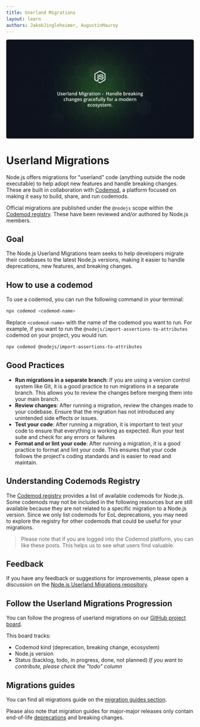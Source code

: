 ```yaml
---
title: Userland Migrations
layout: learn
authors: JakobJingleheimer, AugustinMauroy
---
```


![Node.js Userland Migrations](https://raw.githubusercontent.com/nodejs/userland-migrations/8fd9c141a118c4b64cc37eed8e663005cbc819ac/.github/assets/Userland-Migration-Tagline.png)

# Userland Migrations

Node.js offers migrations for "userland" code (anything outside the node executable) to help adopt new features and handle breaking changes. These are built in collaboration with [Codemod](https://codemod.com), a platform focused on making it easy to build, share, and run codemods.

Official migrations are published under the `@nodejs` scope within the [Codemod registry](https://codemod.link/nodejs-official). These have been reviewed and/or authored by Node.js members.

## Goal

The Node.js Userland Migrations team seeks to help developers migrate their codebases to the latest Node.js versions, making it easier to handle deprecations, new features, and breaking changes.

## How to use a codemod

To use a codemod, you can run the following command in your terminal:

```bash
npx codemod <codemod-name>
```

Replace `<codemod-name>` with the name of the codemod you want to run. For example, if you want to run the `@nodejs/import-assertions-to-attributes` codemod on your project, you would run:

```bash
npx codemod @nodejs/import-assertions-to-attributes
```

## Good Practices

- **Run migrations in a separate branch**: If you are using a version control system like Git, it is a good practice to run migrations in a separate branch. This allows you to review the changes before merging them into your main branch.
- **Review changes**: After running a migration, review the changes made to your codebase. Ensure that the migration has not introduced any unintended side effects or issues.
- **Test your code**: After running a migration, it is important to test your code to ensure that everything is working as expected. Run your test suite and check for any errors or failures
- **Format and or lint your code**: After running a migration, it is a good practice to format and lint your code. This ensures that your code follows the project's coding standards and is easier to read and maintain.

## Understanding Codemods Registry

The [Codemod registry](https://codemod.link/nodejs-official) provides a list of available codemods for Node.js. Some codemods may not be included in the following resources but are still available because they are not related to a specific migration to a Node.js version. Since we only list codemods for EoL deprecations, you may need to explore the registry for other codemods that could be useful for your migrations.

> Please note that if you are logged into the Codemod platform, you can like these posts. This helps us to see what users find valuable.

## Feedback

If you have any feedback or suggestions for improvements, please open a discussion on the [Node.js Userland Migrations repository](https://github.com/nodejs/userland-migrations/discussions).

## Follow the Userland Migrations Progression

You can follow the progress of userland migrations on our [GitHub project board](https://github.com/orgs/nodejs/projects/13/views/1).

This board tracks:

- Codemod kind (deprecation, breaking change, ecosystem)
- Node.js version
- Status (backlog, todo, in progress, done, not planned) _If you want to contribute, please check the "todo" column_

## Migrations guides

You can find all migrations guide on the [migration guides section](/blog/migrations).

Please also note that migration guides for major-major releases only contain end-of-life [deprecations](https://nodejs.org/docs/latest/api/deprecations.html) and breaking changes.
